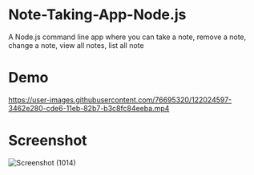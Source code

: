 # Note-Taking-App-Node.js
A Node.js command line app where you can take a note, remove a note, change a note, view all notes, list all note 

# Demo

https://user-images.githubusercontent.com/76695320/122024597-3462e280-cde6-11eb-82b7-b3c8fc84eeba.mp4

# Screenshot

![Screenshot (1014)](https://user-images.githubusercontent.com/76695320/122024898-7b50d800-cde6-11eb-9069-a4a00be9c731.png)
